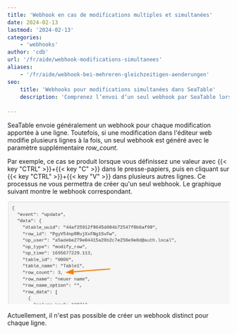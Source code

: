 ```yaml
---
title: 'Webhook en cas de modifications multiples et simultanées'
date: 2024-02-13
lastmod: '2024-02-13'
categories:
    - 'webhooks'
author: 'cdb'
url: '/fr/aide/webhook-modifications-simultanees'
aliases:
    - '/fr/aide/webhook-bei-mehreren-gleichzeitigen-aenderungen'
seo:
    title: 'Webhooks pour modifications simultanées dans SeaTable'
    description: 'Comprenez l’envoi d’un seul webhook par SeaTable lors de modifications multiples avec le paramètre row_count pour le flux de données.'

---
```


SeaTable envoie généralement un webhook pour chaque modification apportée à une ligne. Toutefois, si une modification dans l'éditeur web modifie plusieurs lignes à la fois, un seul webhook est généré avec le paramètre supplémentaire _row_count_.

Par exemple, ce cas se produit lorsque vous définissez une valeur avec {{< key "CTRL" >}}+{{< key "C" >}} dans le presse-papiers, puis en cliquant sur {{< key "CTRL" >}}+{{< key "V" >}} dans plusieurs autres lignes. Ce processus ne vous permettra de créer qu'un seul webhook. Le graphique suivant montre le webhook correspondant.

![Plusieurs modifications simultanées par webhook.](images/webhook_multiple_changes.jpg)

Actuellement, il n'est pas possible de créer un webhook distinct pour chaque ligne.
